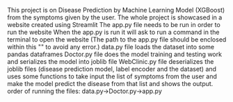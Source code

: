 This project is on Disease Prediction by Machine Learning Model (XGBoost) from the symptoms given by the user.
The whole project is showcased in a website created using Streamlit
The app.py file needs to be run in order to run the website
When the app.py is run it will ask to run a command in the terminal to open the website (The path to the app.py file should be enclosed within this "" to avoid any error.)
data.py file loads the dataset into some pandas dataframes
Doctor.py file does the model training and testing work and serializes the model into joblib file
WebClinic.py file deserializes the joblib files (disease prediction model, label encoder and the dataset) and uses some functions to take input the list of symptoms from the user and make the model predict the disease from that list and shows the output.
order of running the files: data.py->Doctor.py->app.py
